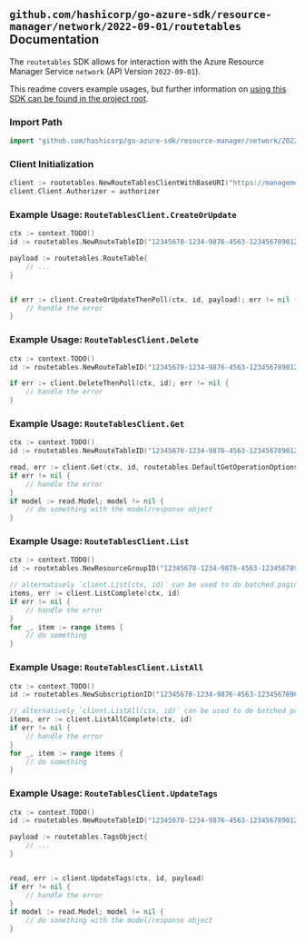 
## `github.com/hashicorp/go-azure-sdk/resource-manager/network/2022-09-01/routetables` Documentation

The `routetables` SDK allows for interaction with the Azure Resource Manager Service `network` (API Version `2022-09-01`).

This readme covers example usages, but further information on [using this SDK can be found in the project root](https://github.com/hashicorp/go-azure-sdk/tree/main/docs).

### Import Path

```go
import "github.com/hashicorp/go-azure-sdk/resource-manager/network/2022-09-01/routetables"
```


### Client Initialization

```go
client := routetables.NewRouteTablesClientWithBaseURI("https://management.azure.com")
client.Client.Authorizer = authorizer
```


### Example Usage: `RouteTablesClient.CreateOrUpdate`

```go
ctx := context.TODO()
id := routetables.NewRouteTableID("12345678-1234-9876-4563-123456789012", "example-resource-group", "routeTableValue")

payload := routetables.RouteTable{
	// ...
}


if err := client.CreateOrUpdateThenPoll(ctx, id, payload); err != nil {
	// handle the error
}
```


### Example Usage: `RouteTablesClient.Delete`

```go
ctx := context.TODO()
id := routetables.NewRouteTableID("12345678-1234-9876-4563-123456789012", "example-resource-group", "routeTableValue")

if err := client.DeleteThenPoll(ctx, id); err != nil {
	// handle the error
}
```


### Example Usage: `RouteTablesClient.Get`

```go
ctx := context.TODO()
id := routetables.NewRouteTableID("12345678-1234-9876-4563-123456789012", "example-resource-group", "routeTableValue")

read, err := client.Get(ctx, id, routetables.DefaultGetOperationOptions())
if err != nil {
	// handle the error
}
if model := read.Model; model != nil {
	// do something with the model/response object
}
```


### Example Usage: `RouteTablesClient.List`

```go
ctx := context.TODO()
id := routetables.NewResourceGroupID("12345678-1234-9876-4563-123456789012", "example-resource-group")

// alternatively `client.List(ctx, id)` can be used to do batched pagination
items, err := client.ListComplete(ctx, id)
if err != nil {
	// handle the error
}
for _, item := range items {
	// do something
}
```


### Example Usage: `RouteTablesClient.ListAll`

```go
ctx := context.TODO()
id := routetables.NewSubscriptionID("12345678-1234-9876-4563-123456789012")

// alternatively `client.ListAll(ctx, id)` can be used to do batched pagination
items, err := client.ListAllComplete(ctx, id)
if err != nil {
	// handle the error
}
for _, item := range items {
	// do something
}
```


### Example Usage: `RouteTablesClient.UpdateTags`

```go
ctx := context.TODO()
id := routetables.NewRouteTableID("12345678-1234-9876-4563-123456789012", "example-resource-group", "routeTableValue")

payload := routetables.TagsObject{
	// ...
}


read, err := client.UpdateTags(ctx, id, payload)
if err != nil {
	// handle the error
}
if model := read.Model; model != nil {
	// do something with the model/response object
}
```
